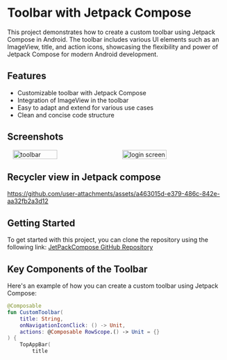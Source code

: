# Toolbar with Jetpack Compose

This project demonstrates how to create a custom toolbar using Jetpack Compose in Android. The toolbar includes various UI elements such as an ImageView, title, and action icons, showcasing the flexibility and power of Jetpack Compose for modern Android development.

## Features

- Customizable toolbar with Jetpack Compose
- Integration of ImageView in the toolbar
- Easy to adapt and extend for various use cases
- Clean and concise code structure

## Screenshots

<div style="display: flex; justify-content: space-around;">
    <img src="https://github.com/anwarzahid8284/JetPackCompose/assets/66475556/81a991ff-0873-4c95-80df-3f3b93c1263f" alt="toolbar" style="width: 45%;">
    <img src="https://github.com/anwarzahid8284/JetPackCompose/assets/66475556/d2500b02-19c9-46a1-805f-3afd96572769" alt="login screen" style="width: 45%;">
</div>

## Recycler view in Jetpack compose

https://github.com/user-attachments/assets/a463015d-e379-486c-842e-aa32fb2a3d12

## Getting Started

To get started with this project, you can clone the repository using the following link: [JetPackCompose GitHub Repository](https://github.com/anwarzahid8284/JetPackCompose.git "JetPackCompose Repository")

## Key Components of the Toolbar

Here's an example of how you can create a custom toolbar using Jetpack Compose:

```kotlin
@Composable
fun CustomToolbar(
    title: String,
    onNavigationIconClick: () -> Unit,
    actions: @Composable RowScope.() -> Unit = {}
) {
    TopAppBar(
        title
